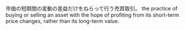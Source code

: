 市価の短期間の変動の差益だけをねらって行う売買取引。
the practice of buying or selling an asset with the hope of profiting from its short-term price changes, rather than its long-term value.